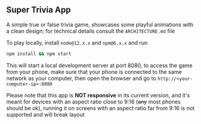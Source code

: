 ## Super Trivia App

A simple true or false trivia game, showcases some playful animations with a clean design; for technical details consult the `ARCHITECTURE.md` file

To play locally, install `node@12.x.x` and `npm@6.x.x` and run

```bash
npm install && npm start
```

This will start a local development server at port 8080, to access the game from your phone, make sure that your phone is connected to the same network as your computer, then open the browser and go to `http://<your-computer-ip>:8080`

Please note that this app is __NOT responsive__ in its current version, and it's meant for devices with an aspect ratio close to 9:16 (~~any~~ most phones should be ok), running it on screens with an aspect ratio far from 9:16 is not supported and will break layout
